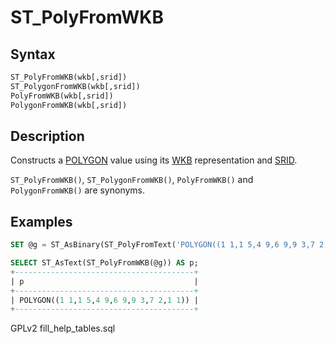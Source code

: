 # ST\_PolyFromWKB

## Syntax

```sql
ST_PolyFromWKB(wkb[,srid])
ST_PolygonFromWKB(wkb[,srid])
PolyFromWKB(wkb[,srid])
PolygonFromWKB(wkb[,srid])
```

## Description

Constructs a [POLYGON](../../../sql-statements/geometry-constructors/geometry-constructors/polygon.md) value using its [WKB](well-known-binary-wkb-format.md) representation and [SRID](../geometry-properties/st_srid.md).

`ST_PolyFromWKB()`, `ST_PolygonFromWKB()`, `PolyFromWKB()` and `PolygonFromWKB()` are synonyms.

## Examples

```sql
SET @g = ST_AsBinary(ST_PolyFromText('POLYGON((1 1,1 5,4 9,6 9,9 3,7 2,1 1))'));

SELECT ST_AsText(ST_PolyFromWKB(@g)) AS p;
+----------------------------------------+
| p                                      |
+----------------------------------------+
| POLYGON((1 1,1 5,4 9,6 9,9 3,7 2,1 1)) |
+----------------------------------------+
```

GPLv2 fill\_help\_tables.sql

